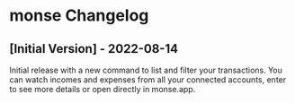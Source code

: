 # monse Changelog

## [Initial Version] - 2022-08-14

Initial release with a new command to list and filter your transactions. You can watch incomes and expenses from all your connected accounts, enter to see more details or open directly in monse.app. 
